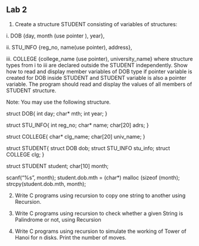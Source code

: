 ## Lab 2


1. Create a structure STUDENT consisting of variables of structures:


i. DOB {day, month (use pointer ), year},


ii. STU_INFO {reg_no, name(use pointer), address},


iii. COLLEGE {college_name (use pointer), university_name} where structure types from i to iii are declared outside the STUDENT independently. Show how to read and display member variables of DOB type if pointer variable is created for DOB inside STUDENT and STUDENT variable is also a pointer variable. The program should read and display the values of all members of STUDENT structure.


Note: You may use the following structure. 


struct DOB{ int day; char* mth; int year; } 


struct STU_INFO{ int reg_no; char* name; char[20] adrs; } 


struct COLLEGE{ char* clg_name; char[20] univ_name; } 


struct STUDENT{ struct DOB dob; struct STU_INFO stu_info; struct COLLEGE clg; } 


struct STUDENT student; char[10] month;


scanf(“%s”, month); student.dob.mth = (char*) malloc (sizeof (month); strcpy(student.dob.mth, month);


2. Write C programs using recursion to copy one string to another using Recursion.


3. Write C programs using recursion to check whether a given String is Palindrome or not, using Recursion


4. Write C programs using recursion to simulate the working of Tower of Hanoi for n disks. Print the number of moves.

